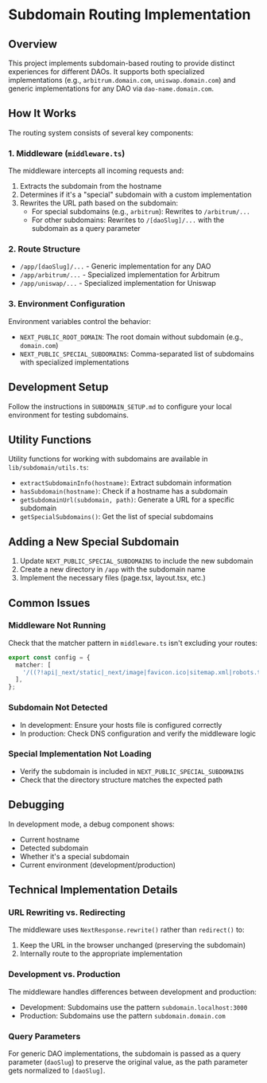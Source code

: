 # Subdomain Routing Implementation

## Overview

This project implements subdomain-based routing to provide distinct experiences for different DAOs. It supports both specialized implementations (e.g., `arbitrum.domain.com`, `uniswap.domain.com`) and generic implementations for any DAO via `dao-name.domain.com`.

## How It Works

The routing system consists of several key components:

### 1. Middleware (`middleware.ts`)

The middleware intercepts all incoming requests and:

1. Extracts the subdomain from the hostname
2. Determines if it's a "special" subdomain with a custom implementation
3. Rewrites the URL path based on the subdomain:
   - For special subdomains (e.g., `arbitrum`): Rewrites to `/arbitrum/...`
   - For other subdomains: Rewrites to `/[daoSlug]/...` with the subdomain as a query parameter

### 2. Route Structure

- `/app/[daoSlug]/...` - Generic implementation for any DAO
- `/app/arbitrum/...` - Specialized implementation for Arbitrum
- `/app/uniswap/...` - Specialized implementation for Uniswap

### 3. Environment Configuration

Environment variables control the behavior:

- `NEXT_PUBLIC_ROOT_DOMAIN`: The root domain without subdomain (e.g., `domain.com`)
- `NEXT_PUBLIC_SPECIAL_SUBDOMAINS`: Comma-separated list of subdomains with specialized implementations

## Development Setup

Follow the instructions in `SUBDOMAIN_SETUP.md` to configure your local environment for testing subdomains.

## Utility Functions

Utility functions for working with subdomains are available in `lib/subdomain/utils.ts`:

- `extractSubdomainInfo(hostname)`: Extract subdomain information
- `hasSubdomain(hostname)`: Check if a hostname has a subdomain
- `getSubdomainUrl(subdomain, path)`: Generate a URL for a specific subdomain
- `getSpecialSubdomains()`: Get the list of special subdomains

## Adding a New Special Subdomain

1. Update `NEXT_PUBLIC_SPECIAL_SUBDOMAINS` to include the new subdomain
2. Create a new directory in `/app` with the subdomain name
3. Implement the necessary files (page.tsx, layout.tsx, etc.)

## Common Issues

### Middleware Not Running

Check that the matcher pattern in `middleware.ts` isn't excluding your routes:

```typescript
export const config = {
  matcher: [
    '/((?!api|_next/static|_next/image|favicon.ico|sitemap.xml|robots.txt).*)',
  ],
};
```

### Subdomain Not Detected

- In development: Ensure your hosts file is configured correctly
- In production: Check DNS configuration and verify the middleware logic

### Special Implementation Not Loading

- Verify the subdomain is included in `NEXT_PUBLIC_SPECIAL_SUBDOMAINS`
- Check that the directory structure matches the expected path

## Debugging

In development mode, a debug component shows:

- Current hostname
- Detected subdomain
- Whether it's a special subdomain
- Current environment (development/production)

## Technical Implementation Details

### URL Rewriting vs. Redirecting

The middleware uses `NextResponse.rewrite()` rather than `redirect()` to:

1. Keep the URL in the browser unchanged (preserving the subdomain)
2. Internally route to the appropriate implementation

### Development vs. Production

The middleware handles differences between development and production:

- Development: Subdomains use the pattern `subdomain.localhost:3000`
- Production: Subdomains use the pattern `subdomain.domain.com`

### Query Parameters

For generic DAO implementations, the subdomain is passed as a query parameter (`daoSlug`) to preserve the original value, as the path parameter gets normalized to `[daoSlug]`.
